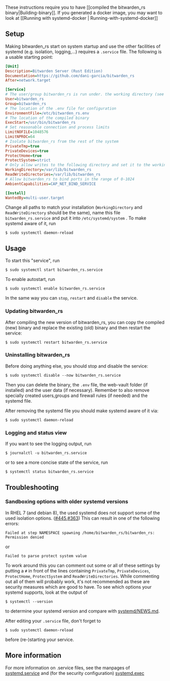 These instructions require you to have [[compiled the bitwarden_rs binary|Building-binary]]. If you generated a docker image, you may want to look at [[Running with systemd-docker | Running-with-systemd-docker]]
## Setup
Making bitwarden_rs start on system startup and use the other facilities of systemd (e.g. isolation, logging,...) requires a `.service` file. The following is a usable starting point:
```ini
[Unit]
Description=Bitwarden Server (Rust Edition)
Documentation=https://github.com/dani-garcia/bitwarden_rs
After=network.target

[Service]
# The user/group bitwarden_rs is run under. the working directory (see below) should allow write and read access to this user/group
User=bitwarden_rs
Group=bitwarden_rs
# The location of the .env file for configuration
EnvironmentFile=/etc/bitwarden_rs.env
# The location of the compiled binary
ExecStart=/usr/bin/bitwarden_rs
# Set reasonable connection and process limits
LimitNOFILE=1048576
LimitNPROC=64
# Isolate bitwarden_rs from the rest of the system
PrivateTmp=true
PrivateDevices=true
ProtectHome=true
ProtectSystem=strict
# Only allow writes to the following directory and set it to the working directory (user and password data are stored here)
WorkingDirectory=/var/lib/bitwarden_rs
ReadWriteDirectories=/var/lib/bitwarden_rs
# Allow bitwarden_rs to bind ports in the range of 0-1024
AmbientCapabilities=CAP_NET_BIND_SERVICE

[Install]
WantedBy=multi-user.target
```
Change all paths to match your installation (`WorkingDirectory` and `ReadWriteDirectory` should be the same),
name this file `bitwarden_rs.service` and put it into `/etc/systemd/system` .
To make systemd aware of it, run
```
$ sudo systemctl daemon-reload
```
## Usage
To start this "service", run
```
$ sudo systemctl start bitwarden_rs.service
```

To enable autostart, run
```
$ sudo systemctl enable bitwarden_rs.service
```
In the same way you can `stop`, `restart` and `disable` the service.
### Updating bitwarden_rs
After compiling the new version of bitwarden_rs, you can copy the compiled (new) binary and replace the existing (old) binary and then restart the service:
```
$ sudo systemctl restart bitwarden_rs.service
```
### Uninstalling bitwarden_rs
Before doing anything else, you should stop and disable the service:
```
$ sudo systemctl disable --now bitwarden_rs.service
```
Then you can delete the binary, the `.env` file, the web-vault folder (if installed) and the user data (if necessary). Remember to also remove specially created users,groups and firewall rules (if needed) and the systemd file.

After removing the systemd file you should make systemd aware of it via:
```
$ sudo systemctl daemon-reload
```

### Logging and status view
If you want to see the logging output, run
```
$ journalctl -u bitwarden_rs.service
```
or to see a more concise state of the service, run
```
$ systemctl status bitwarden_rs.service
```

## Troubleshooting
### Sandboxing options with older systemd versions
In RHEL 7 (and debian 8), the used systemd does not support some of the used isolation options. ([#445](https://github.com/dani-garcia/bitwarden_rs/issues/445),[#363](https://github.com/dani-garcia/bitwarden_rs/issues/363))
This can result in one of the following errors:
```
Failed at step NAMESPACE spawning /home/bitwarden_rs/bitwarden_rs: Permission denied
```
or 
```
Failed to parse protect system value
```
To work around this you can comment out some or all of these settings by putting a `#` in front of the lines containing
`PrivateTmp`, `PrivateDevices`, `ProtectHome`, `ProtectSystem` and `ReadWriteDirectories`. While commenting out all of them will probably work, it's not recommended as these are security measures which are good to have. To see which options your systemd supports, look at the output of
```
$ systemctl --version
```
to determine your systemd version and compare with [systemd/NEWS.md](https://github.com/systemd/systemd/blob/master/NEWS).

After editing your `.service` file, don't forget to 
```
$ sudo systemctl daemon-reload
```
before (re-)starting your service.


## More information
For more information on .service files, see the manpages of [systemd.service](https://www.freedesktop.org/software/systemd/man/systemd.service.html) and (for the security configuration) [systemd.exec](https://www.freedesktop.org/software/systemd/man/systemd.exec.html)